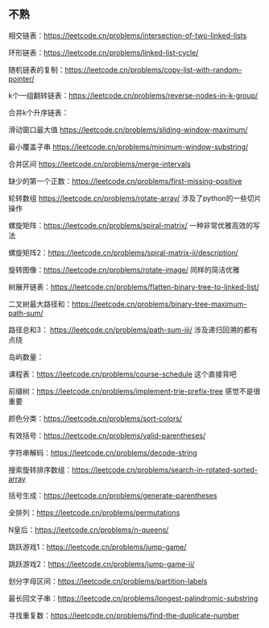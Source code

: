 

## 不熟

相交链表：https://leetcode.cn/problems/intersection-of-two-linked-lists

环形链表：https://leetcode.cn/problems/linked-list-cycle/

随机链表的复制：https://leetcode.cn/problems/copy-list-with-random-pointer/

k个一组翻转链表：https://leetcode.cn/problems/reverse-nodes-in-k-group/

合并k个升序链表：

滑动窗口最大值 https://leetcode.cn/problems/sliding-window-maximum/

最小覆盖子串 https://leetcode.cn/problems/minimum-window-substring/

合并区间 https://leetcode.cn/problems/merge-intervals

缺少的第一个正数：https://leetcode.cn/problems/first-missing-positive

轮转数组 https://leetcode.cn/problems/rotate-array/ 涉及了python的一些切片操作

螺旋矩阵：https://leetcode.cn/problems/spiral-matrix/  一种非常优雅高效的写法

螺旋矩阵2：https://leetcode.cn/problems/spiral-matrix-ii/description/

旋转图像：https://leetcode.cn/problems/rotate-image/ 同样的简洁优雅

树展开链表：https://leetcode.cn/problems/flatten-binary-tree-to-linked-list/

二叉树最大路径和：https://leetcode.cn/problems/binary-tree-maximum-path-sum/

路径总和3： https://leetcode.cn/problems/path-sum-iii/  涉及递归回溯的都有点绕

岛屿数量：

课程表：https://leetcode.cn/problems/course-schedule  这个直接背吧

前缀树：https://leetcode.cn/problems/implement-trie-prefix-tree  感觉不是很重要

颜色分类：https://leetcode.cn/problems/sort-colors/

有效括号：https://leetcode.cn/problems/valid-parentheses/

字符串解码：https://leetcode.cn/problems/decode-string

搜索旋转排序数组：https://leetcode.cn/problems/search-in-rotated-sorted-array

括号生成：https://leetcode.cn/problems/generate-parentheses

全排列：https://leetcode.cn/problems/permutations

N皇后：https://leetcode.cn/problems/n-queens/

跳跃游戏1：https://leetcode.cn/problems/jump-game/

跳跃游戏2：https://leetcode.cn/problems/jump-game-ii/

划分字母区间：https://leetcode.cn/problems/partition-labels

最长回文子串：https://leetcode.cn/problems/longest-palindromic-substring

寻找重复数：https://leetcode.cn/problems/find-the-duplicate-number